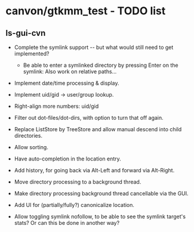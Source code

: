 # canvon/gtkmm\_test - TODO list

## ls-gui-cvn

  * Complete the symlink support -- but what would still need to get implemented?

    * Be able to enter a symlinked directory by pressing Enter on the symlink:
      Also work on relative paths...

  * Implement date/time processing & display.

  * Implement uid/gid -> user/group lookup.

  * Right-align more numbers: uid/gid

  * Filter out dot-files/dot-dirs, with option to turn that off again.

  * Replace ListStore by TreeStore and allow manual descend into child directories.

  * Allow sorting.

  * Have auto-completion in the location entry.

  * Add history, for going back via Alt-Left and forward via Alt-Right.

  * Move directory processing to a background thread.

  * Make directory processing background thread cancellable via the GUI.

  * Add UI for (partially/fully?) canonicalize location.

  * Allow toggling symlink nofollow, to be able to see the symlink target's stats?
    Or can this be done in another way?


